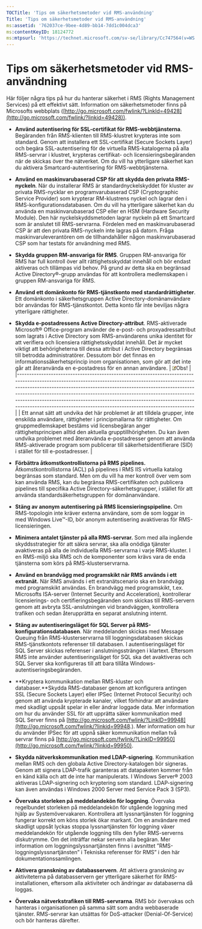 ```yaml
---
TOCTitle: 'Tips om säkerhetsmetoder vid RMS-användning'
Title: 'Tips om säkerhetsmetoder vid RMS-användning'
ms:assetid: '762037ce-9bee-4d89-bb14-7dd1c004dca3'
ms:contentKeyID: 18124772
ms:mtpsurl: 'https://technet.microsoft.com/sv-se/library/Cc747564(v=WS.10)'
---
```


Tips om säkerhetsmetoder vid RMS-användning
===========================================

Här följer några tips på hur du hanterar säkerhet i RMS (Rights Management Services) på ett effektivt sätt. Information om säkerhetsmetoder finns på Microsofts webbplats ([http://go.microsoft.com/fwlink/?LinkId=49428](http://go.microsoft.com/fwlink/?linkid=49428)).

-   **Använd autentisering för SSL-certifikat för RMS-webbtjänsterna**. Begäranden från RMS-klienten till RMS-klustret krypteras inte som standard. Genom att installera ett SSL-certifikat (Secure Sockets Layer) och begära SSL-autentisering för de virtuella RMS-katalogerna på alla RMS-servrar i klustret, krypteras certifikat- och licensieringsbegäranden när de skickas över the nätverket. Om du vill ha ytterligare säkerhet kan du aktivera Smartcard-autentisering för RMS-webbtjänsterna.
-   **Använd en maskinvarubaserad CSP för att skydda den privata RMS-nyckeln**. När du installerar RMS är standardnyckelskyddet för kluster av privata RMS-nycklar en programvarubaserad CSP (Cryptographic Service Provider) som krypterar RM-klustrens nyckel och lagrar den i RMS-konfigurationsdatabasen. Om du vill ha ytterligare säkerhet kan du använda en maskinvarubaserad CSP eller en HSM (Hardware Security Module). Den här nyckelskyddsmetoden lagrar nyckeln på ett Smartcard som är anslutet till RMS-servrarna. Fördelen med en maskinvarubaserad CSP är att den privata RMS-nyckeln inte lagras på datorn. Fråga maskinvaruleverantören om de tillhandahåller någon maskinvarubaserad CSP som har testats för användning med RMS.
-   **Skydda gruppen RM-ansvariga för RMS**. Gruppen RM-ansvariga för RMS har full kontroll över allt rättighetsskyddat innehåll och bör endast aktiveras och tillämpas vid behov. På grund av detta ska en begränsad Active Directory®-grupp användas för att kontrollera medlemskapen i gruppen RM-ansvariga för RMS.
-   **Använd ett domänkonto för RMS-tjänstkonto med standardrättigheter**. Ett domänkonto i säkerhetsgruppen Active Directory-domänanvändare bör användas för RMS-tjänstkontot. Detta konto får inte beviljas några ytterligare rättigheter.
-   **Skydda e-postadressens Active Directory-attribut**. RMS-aktiverade Microsoft® Office-program använder de e-post- och proxyadressattribut som lagrats i Active Directory som RMS-användarens unika identitet för att verifiera och licensiera rättighetsskyddat innehåll. Det är mycket viktigt att behörigheterna till dessa attribut i Active Directory begränsas till betrodda administratörer. Dessutom bör det finnas en informationssäkerhetsprincip inom organisationen, som gör att det inte går att återanvända en e-postadress för en annan användare.
    | ![](images/Cc747564.note(WS.10).gif)Obs!                                                                                                                                                                                                                                                                                                                                                                                     |
    |-----------------------------------------------------------------------------------------------------------------------------------------------------------------------------------------------------------------------------------------------------------------------------------------------------------------------------------------------------------------------------------------------------------------------------------------------------------|
    | Ett annat sätt att undvika det här problemet är att tilldela grupper, inte enskilda användare, rättigheter i principmallarna för rättigheter. Om gruppmedlemskapet bestäms vid licensbegäran anger rättighetsprincipen alltid den aktuella grupptillhörigheten. Du kan även undvika problemet med återanvända e-postadresser genom att använda RMS-aktiverade program som publicerar till säkerhetsidentifierare (SID) i stället för till e-postadresser. |

-   **Förbättra åtkomstkontrollistorna på RMS pipelines.** Åtkomstkontrollistorna (ACL) på pipelines i RMS IIS virtuella katalog begränsas som standard. Men om du vill ha mer kontroll över vem som kan använda RMS, kan du begränsa RMS-certifikaten och publicera pipelines till specifika Active Directory-säkerhetsgrupper, i stället för att använda standardsäkerhetsgruppen för domänanvändare.
-   **Stäng av anonym autentisering på RMS licensieringspipeline.** Om RMS-topologin inte kräver externa användare, som de som loggar in med Windows Live™-ID, bör anonym autentisering avaktiveras för RMS-licensieringen.
-   **Minimera antalet tjänster på alla RMS-servrar.** Som med alla ingående skyddsstrategier för att säkra servrar, ska alla onödiga tjänster avaktiveras på alla de individuella RMS-servrarna i varje RMS-kluster. I en RMS-miljö ska RMS och de komponenter som krävs vara de enda tjänsterna som körs på RMS-klusterservrarna.
-   **Använd en brandvägg med programskikt när RMS används i ett extranät.** När RMS används i ett extranätscenario ska en brandvägg med programskikt användas. En brandvägg med programskikt, t.ex. Microsofts ISA-server (Internet Security and Acceleration), kontrollerar licensierings- och certifieringsbegäranden som skickas till RMS-servern genom att avbryta SSL-anslutningen vid brandväggen, kontrollera trafiken och sedan återupprätta en separat anslutning internt.
-   **Stäng av autentiseringsläget för SQL Server på RMS-konfigurationsdatabasen**. När meddelanden skickas med Message Queuing från RMS-klusterservrarna till loggningsdatabasen skickas RMS-tjänstkontots referenser till databasen. I autentiseringsläget för SQL Server skickas referenser i anslutningssträngen i klartext. Eftersom RMS inte använder autentiseringsläget för SQL ska det avaktiveras och SQL Server ska konfigureras till att bara tillåta Windows-autentiseringsbegäranden.
-   **Kryptera kommunikation mellan RMS-kluster och databaser.**Skydda RMS-databaser genom att konfigurera antingen SSL (Secure Sockets Layer) eller IPSec (Internet Protocol Security) och genom att använda krypterade kanaler, vilket förhindrar att användare med skadligt uppsåt spelar in eller ändrar loggade data. Mer information om hur du använder SSL för att upprätta säker kommunikation med SQL Server finns på [http://go.microsoft.com/fwlink/?LinkID=99948](http://go.microsoft.com/fwlink/?linkid=99948.). Mer information om hur du använder IPSec för att uppnå säker kommunikation mellan två servrar finns på [http://go.microsoft.com/fwlink/?LinkID=99950](http://go.microsoft.com/fwlink/?linkid=99950).
-   **Skydda nätverkskommunikation med LDAP-signering**. Kommunikation mellan RMS och den globala Active Directory-katalogen bör signeras. Genom att signera LDAP-trafik garanteras att datapaketen kommer från en känd källa och att de inte har manipulerats. I Windows Server® 2003 aktiveras LDAP-signering och kryptering som standard. LDAP-signering kan även användas i Windows 2000 Server med Service Pack 3 (SP3).
-   **Övervaka storleken på meddelandekön för loggning**. Övervaka regelbundet storleken på meddelandekön för utgående loggning med hjälp av Systemövervakaren. Kontrollera att lyssnartjänsten för loggning fungerar korrekt om köns storlek ökar markant. Om en användare med skadligt uppsåt lyckas stoppa lyssnartjänsten för loggning växer meddelandekön för utgående loggning tills den fyller RMS-serverns diskutrymme. Om det inträffar nekar servern alla begäran. Mer information om loggningslyssnartjänsten finns i avsnittet ”RMS-loggningslyssnartjänsten” i Tekniska referenser för RMS” i den här dokumentationssamlingen.
-   **Aktivera granskning av databasservern**. Att aktivera granskning av aktiviteterna på databasservern ger ytterligare säkerhet för RMS-installationen, eftersom alla aktiviteter och ändringar av databaserna då loggas.
-   **Övervaka nätverkstrafiken till RMS-servrarna**. RMS bör övervakas och hanteras i organisationen på samma sätt som andra webbaserade tjänster. RMS-servrar kan utsättas för DoS-attacker (Denial-Of-Service) och bör hanteras därefter.
